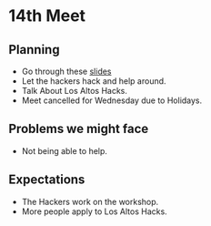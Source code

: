 # 14th Meet

## Planning

- Go through these
  [slides](https://github.com/SMHS-Programming/club/blob/c83b49ce1e08f03f5999a5106f5e1540600328e5/meetings/11_23_Meeting_XIV.pdf)
- Let the hackers hack and help around.
- Talk About Los Altos Hacks.
- Meet cancelled for Wednesday due to Holidays.

## Problems we might face

- Not being able to help.

## Expectations

- The Hackers work on the workshop.
- More people apply to Los Altos Hacks.
